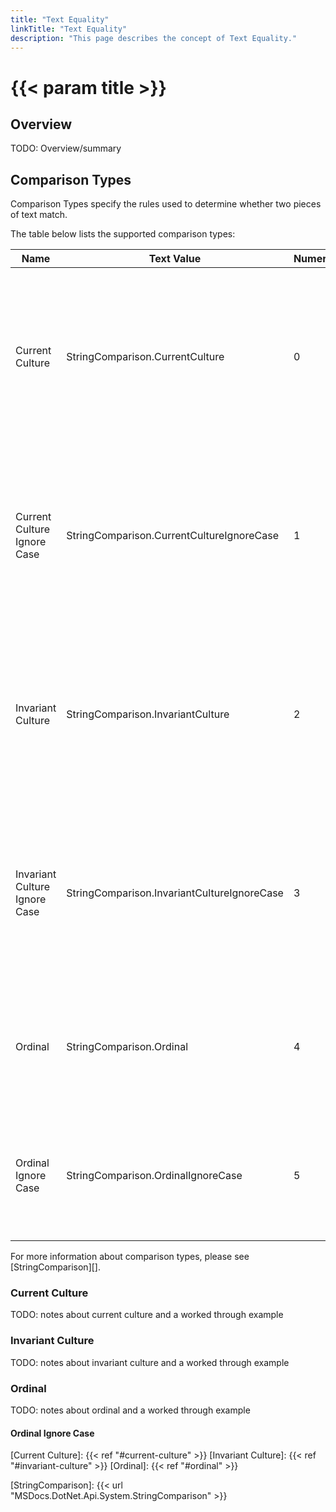 ```yaml
---
title: "Text Equality"
linkTitle: "Text Equality"
description: "This page describes the concept of Text Equality."
---
```


# {{< param title >}}

## Overview

TODO: Overview/summary

## Comparison Types

Comparison Types specify the rules used to determine whether two pieces of text match.

The table below lists the supported comparison types:

| Name     | Text&nbsp;Value | Numeric&nbsp;Value | Description |
|----------|------------|---------------|-------------|
| Current Culture | StringComparison.CurrentCulture | 0 | Used to compare text using culture-sensitive sort rules and the [current culture][]. Case of the texts is considered when comparing. |
| Current Culture Ignore Case | StringComparison.CurrentCultureIgnoreCase | 1 | Used to compare text using culture-sensitive sort rules and the [current culture][]. Case of the texts is ignored when comparing. |
| Invariant Culture | StringComparison.InvariantCulture | 2 | Used to compare text using culture-sensitive sort rules and the [invariant culture][]. Case of the texts is considered when comparing. |
| Invariant Culture Ignore Case | StringComparison.InvariantCultureIgnoreCase | 3 | Used to compare text using culture-sensitive sort rules and the [invariant culture][]. Case of the texts is ignored when comparing. |
| Ordinal | StringComparison.Ordinal | 4 | Used to compare text using [ordinal][] sort rules. Case of the texts is considered when comparing. |
| Ordinal Ignore Case | StringComparison.OrdinalIgnoreCase | 5 | Used to compare text using [ordinal][] sort rules. Case of the texts is ignored when comparing. |

For more information about comparison types, please see [StringComparison][].

### Current Culture

TODO: notes about current culture and a worked through example

### Invariant Culture

TODO: notes about invariant culture and a worked through example

### Ordinal

TODO: notes about ordinal and a worked through example
#### Ordinal Ignore Case

[Current Culture]: {{< ref "#current-culture" >}}
[Invariant Culture]: {{< ref "#invariant-culture" >}}
[Ordinal]: {{< ref "#ordinal" >}}

[StringComparison]: {{< url "MSDocs.DotNet.Api.System.StringComparison" >}}
